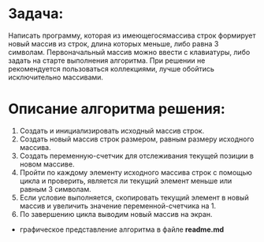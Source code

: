 # Задача:

Написать программу, которая из имеющегосямассива строк формирует новый массив из строк, длина которых меньше, либо равна 3 символам. Первоначальный массив можно ввести с клавиатуры, либо задать на старте выполнения алгоритма. При решении не рекомендуется пользоваться коллекциями, лучше обойтись исключительно массивами.

# Описание алгоритма решения:
1. Создать и инициализировать исходный массив строк.
2. Создать новый массив строк размером, равным размеру исходного массива.
3. Создать переменную-счетчик для отслеживания текущей позиции в новом массиве.
4. Пройти по каждому элементу исходного массива строк с помощью цикла и проверить, является ли текущий элемент меньше или равным 3 символам.
5. Если условие выполняется, скопировать текущий элемент в новый массив и увеличить значение переменной-счетчика на 1.
6. По завершению цикла выводим новый массив на экран.

* графическое представление алгоритма в файле **readme.md**
